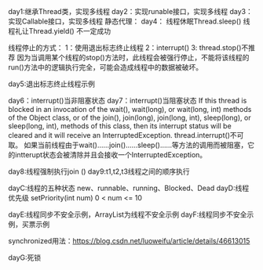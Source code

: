 day1:继承Thread类，实现多线程
day2：实现runable接口，实现多线程
day3：实现Callable接口，实现多线程
    静态代理：
day4：
    线程休眠Thread.sleep()
    线程礼让Thread.yield() 不一定成功
    
线程停止的方式：
    1：使用退出标志终止线程
    2：interrupt()
    3: thread.stop()不推荐
        因为当调用某个线程的stop()方法时，此线程会被强行停止，不能将该线程的run()方法中的逻辑执行完全，可能会造成线程中的数据被破坏。
        
day5:退出标志终止线程示例
        
day6：interrupt()当非阻塞状态
day7：interrupt()当阻塞状态
        If this thread is blocked in an invocation of the wait(), wait(long), or wait(long, int) methods of the Object class, or of the join(), join(long), join(long, int), sleep(long), or sleep(long, int), methods of this class, then its interrupt status will be cleared and it will receive an InterruptedException.
        thread.interrupt()不可取。
        如果当前线程由于wait()……join()……sleep()……等方法的调用而被阻塞，它的intterupt状态会被清除并且会接收一个InterruptedException。
        
day8:线程强制执行join ()
day9:t1,t2,t3线程之间的顺序执行

dayC:线程的五种状态 new、runnable、running、Blocked、Dead
dayD:线程优先级 setPriority(int num) 0 < num <= 10

dayE:线程同步不安全示例，ArrayList为线程不安全示例
dayF:线程同步不安全示例，买票示例

synchronized用法：https://blog.csdn.net/luoweifu/article/details/46613015

dayG:死锁

        
        